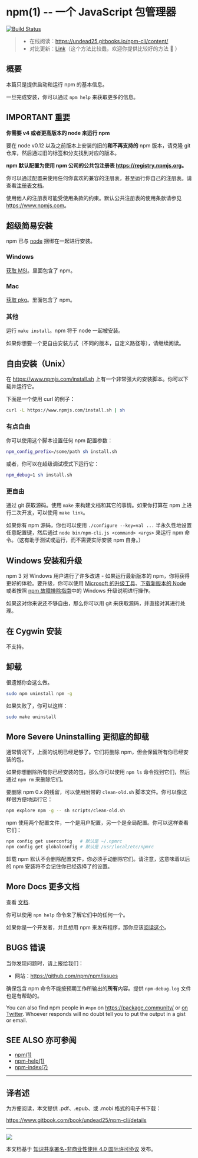 npm(1) -- 一个 JavaScript 包管理器
==============================

[![Build Status](https://img.shields.io/travis/npm/npm/latest.svg)](https://travis-ci.org/npm/npm)

> - 在线阅读：<https://undead25.gitbooks.io/npm-cli/content/>
> - 对比更新：[Link](https://github.com/npm/npm/compare/latest...undead25:latest)（这个方法比较蠢，欢迎你提供比较好的方法 🙂 ）


## 概要

本篇只是提供启动和运行 npm 的基本信息。

一旦完成安装，你可以通过 `npm help` 来获取更多的信息。

## IMPORTANT 重要

**你需要 v4 或者更高版本的 node 来运行 npm**

要在 node v0.12 以及之前版本上安装的旧的**和不再支持的** npm 版本，请克隆 git 仓库，然后通过旧的标签和分支找到对应的版本。

**npm 默认配置为使用 npm 公司的公共包注册表 <https://registry.npmjs.org>。**

你可以通过配置来使用任何你喜欢的兼容的注册表，甚至运行你自己的注册表。请查看[注册表文档](https://docs.npmjs.com/misc/registry)。

使用他人的注册表可能受使用条款的约束。默认公共注册表的使用条款请参见  <https://www.npmjs.com>。

## 超级简易安装

npm 已与 [node]((https://nodejs.org/en/download/)) 捆绑在一起进行安装。

### Windows

[获取 MSI](https://nodejs.org/en/download/)。里面包含了 npm。

### Mac

[获取 pkg](https://nodejs.org/en/download/)。里面包含了 npm。

### 其他

运行 `make install`。npm 将于 node 一起被安装。

如果你想要一个更自由安装方式（不同的版本，自定义路径等），请继续阅读。

## 自由安装（Unix）

在 <https://www.npmjs.com/install.sh> 上有一个非常强大的安装脚本。你可以下载并运行它。

下面是一个使用 curl 的例子：

```sh
curl -L https://www.npmjs.com/install.sh | sh
```

### 有点自由

你可以使用这个脚本设置任何 npm 配置参数：

```sh
npm_config_prefix=/some/path sh install.sh
```

或者，你可以在超级调试模式下运行它：

```sh
npm_debug=1 sh install.sh
```

### 更自由

通过 git 获取源码。使用 `make` 来构建文档和其它的事情。如果你打算在 npm 上进行二次开发，可以使用 `make link`。

如果你有 npm 源码，你也可以使用 `./configure --key=val ...` 半永久性地设置任意配置键，然后通过 `node bin/npm-cli.js <command> <args>` 来运行 npm 命令。（这有助于测试或运行，而不需要实际安装 npm 自身。）

## Windows 安装和升级
npm 3 对 Windows 用户进行了许多改进 - 如果运行最新版本的 npm，你将获得更好的体验。要升级，你可以使用 [Microsoft 的升级工具](https://github.com/felixrieseberg/npm-windows-upgrade)、[下载新版本的 Node](https://nodejs.org/en/download/) 或者按照 [npm 故障排除指南](./TROUBLESHOOTING.md)中的 Windows 升级说明进行操作。

如果这对你来说还不够自由，那么你可以用 git 来获取源码，并直接对其进行处理。

## 在 Cygwin 安装

不支持。

## 卸载

很遗憾你会这么做。

```sh
sudo npm uninstall npm -g
```
如果失败了，你可以这样：

```sh
sudo make uninstall
```

## More Severe Uninstalling 更彻底的卸载

通常情况下，上面的说明已经足够了。它们将删除 npm，但会保留所有你已经安装的包。

如果你想删除所有你已经安装的包，那么你可以使用 `npm ls` 命令找到它们，然后通过 `npm rm` 来删除它们。

要删除 npm 0.x 的残留，可以使用附带的 `clean-old.sh` 脚本文件。你可以像这样很方便地运行它：

```sh
npm explore npm -g -- sh scripts/clean-old.sh
```

npm 使用两个配置文件，一个是用户配置，另一个是全局配置。你可以这样查看它们：

```sh
npm config get userconfig   # 默认是 ~/.npmrc
npm config get globalconfig # 默认是 /usr/local/etc/npmrc
```

卸载 npm 默认不会删除配置文件，你必须手动删除它们。请注意，这意味着以后的 npm 安装将不会记住你已经选择了的设置。

## More Docs 更多文档

查看 [文档](https://docs.npmjs.com/).

你可以使用 `npm help` 命令来了解它们中的任何一个。

如果你是一个开发者，并且想用 npm 来发布程序，那你应该[阅读这个](https://docs.npmjs.com/misc/developers)。

## BUGS 错误

当你发现问题时，请上报给我们：

* 网站：<https://github.com/npm/npm/issues>

确保包含 npm 命令不能按预期工作所输出的**所有**内容。提供 `npm-debug.log` 文件也是有帮助的。

You can also find npm people in `#npm` on https://package.community/ or [on Twitter](https://twitter.com/npm_support).  Whoever responds will no doubt tell you to put the output in a gist or email.

## SEE ALSO 亦可参阅
* [npm(1)](https://docs.npmjs.com/cli/npm)
* [npm-help(1)](https://docs.npmjs.com/cli/help)
* [npm-index(7)](https://docs.npmjs.com/misc/index)

---
## 译者述

为方便阅读，本文提供 .pdf、.epub、或 .mobi 格式的电子书下载：

<https://www.gitbook.com/book/undead25/npm-cli/details>

---

![](https://i.creativecommons.org/l/by-nc/4.0/88x31.png)

本文档基于 [知识共享署名-非商业性使用 4.0 国际许可协议](http://creativecommons.org/licenses/by-nc/4.0/) 发布。
